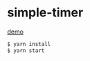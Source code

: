 # simple-timer

[demo](https://ohakutsu.github.io/simple-timer/)

```bash
$ yarn install
$ yarn start
```
